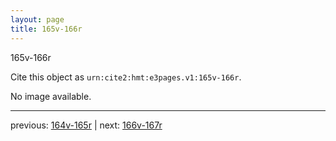 ```yaml
---
layout: page
title: 165v-166r
---
```


165v-166r

Cite this object as `urn:cite2:hmt:e3pages.v1:165v-166r`.

No image available. 



---

previous: [164v-165r](../164v-165r/) | next: [166v-167r](../166v-167r/)